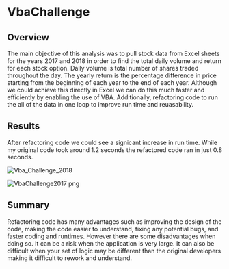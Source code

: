 # VbaChallenge

## Overview

The main objective of this analysis was to pull stock data from Excel sheets for the years 2017 and 2018 in order to find the total daily volume and return for each stock option. Daily volume is total number of shares traded throughout the day. The yearly return is the percentage difference in price starting from the beginning of each year to the end of each year. Although we could achieve this directly in Excel we can do this much faster and efficiently by enabling the use of VBA. Additionally, refactoring code to run the all of the data in one loop to improve run time and reuasability.

## Results 
After refactoring code we could see a signicant increase in run time. While my original code took around 1.2 seconds the refactored code ran in just 0.8 seconds.

![Vba_Challenge_2018](https://user-images.githubusercontent.com/110632671/186821232-c9628cfa-864f-452d-800b-c4f1f7560dd8.png)

![VbaChallenge2017 png](https://user-images.githubusercontent.com/110632671/186821279-f5557255-ce5c-4553-8fb0-8513d46275e2.png)

## Summary 
Refactoring code has many advantages such as improving the design of the code, making the code easier to understand, fixing any potential bugs, and faster coding and runtimes. However there are some disadvantages when doing so. It can be a risk when the application is very large. It can also be difficult when your set of logic may be different than the original developers making it difficult to rework and understand.
